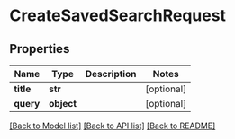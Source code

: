 # CreateSavedSearchRequest

## Properties
Name | Type | Description | Notes
------------ | ------------- | ------------- | -------------
**title** | **str** |  | [optional] 
**query** | **object** |  | [optional] 

[[Back to Model list]](../README.md#documentation-for-models) [[Back to API list]](../README.md#documentation-for-api-endpoints) [[Back to README]](../README.md)


